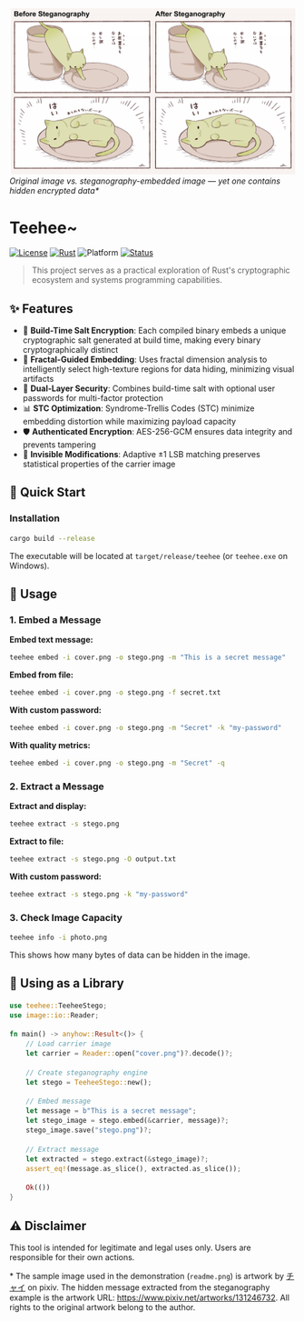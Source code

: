 ![Before and After Steganography](readme.png)
*Original image vs. steganography-embedded image — yet one contains hidden encrypted data\**

# Teehee~

[![License](https://img.shields.io/badge/License-Apache_2.0-blue.svg)](LICENSE)
[![Rust](https://img.shields.io/badge/rust-1.70+-orange?logo=rust)](https://www.rust-lang.org/)
![Platform](https://img.shields.io/badge/platform-win%20%7C%20linux%20%7C%20macos-lightgrey)
[![Status](https://img.shields.io/badge/status-experimental-yellow)](https://github.com)

> This project serves as a practical exploration of Rust's cryptographic ecosystem and systems programming capabilities.

## ✨ Features

- 🔐 **Build-Time Salt Encryption**: Each compiled binary embeds a unique cryptographic salt generated at build time, making every binary cryptographically distinct
- 🎨 **Fractal-Guided Embedding**: Uses fractal dimension analysis to intelligently select high-texture regions for data hiding, minimizing visual artifacts
- 🔑 **Dual-Layer Security**: Combines build-time salt with optional user passwords for multi-factor protection
- 📊 **STC Optimization**: Syndrome-Trellis Codes (STC) minimize embedding distortion while maximizing payload capacity
- 🛡️ **Authenticated Encryption**: AES-256-GCM ensures data integrity and prevents tampering
- 🎯 **Invisible Modifications**: Adaptive ±1 LSB matching preserves statistical properties of the carrier image

## 🚀 Quick Start

### Installation

```bash
cargo build --release
```

The executable will be located at `target/release/teehee` (or `teehee.exe` on Windows).

## 📖 Usage

### 1. Embed a Message

**Embed text message:**
```bash
teehee embed -i cover.png -o stego.png -m "This is a secret message"
```

**Embed from file:**
```bash
teehee embed -i cover.png -o stego.png -f secret.txt
```

**With custom password:**
```bash
teehee embed -i cover.png -o stego.png -m "Secret" -k "my-password"
```

**With quality metrics:**
```bash
teehee embed -i cover.png -o stego.png -m "Secret" -q
```

### 2. Extract a Message

**Extract and display:**
```bash
teehee extract -s stego.png
```

**Extract to file:**
```bash
teehee extract -s stego.png -O output.txt
```

**With custom password:**
```bash
teehee extract -s stego.png -k "my-password"
```

### 3. Check Image Capacity

```bash
teehee info -i photo.png
```

This shows how many bytes of data can be hidden in the image.

## 🔧 Using as a Library

```rust
use teehee::TeeheeStego;
use image::io::Reader;

fn main() -> anyhow::Result<()> {
    // Load carrier image
    let carrier = Reader::open("cover.png")?.decode()?;
    
    // Create steganography engine
    let stego = TeeheeStego::new();
    
    // Embed message
    let message = b"This is a secret message";
    let stego_image = stego.embed(&carrier, message)?;
    stego_image.save("stego.png")?;
    
    // Extract message
    let extracted = stego.extract(&stego_image)?;
    assert_eq!(message.as_slice(), extracted.as_slice());
    
    Ok(())
}
```

## ⚠️ Disclaimer

This tool is intended for legitimate and legal uses only. Users are responsible for their own actions.


\* The sample image used in the demonstration (`readme.png`) is artwork by [チャイ](https://www.pixiv.net/users/1096811) on pixiv. The hidden message extracted from the steganography example is the artwork URL: https://www.pixiv.net/artworks/131246732. All rights to the original artwork belong to the author.

